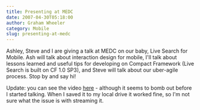 ```yaml
---
title: Presenting at MEDC
date: 2007-04-30T05:18:00
author: Graham Wheeler
category: Mobile
slug: presenting-at-medc
---
```


Ashley, Steve and I are giving a talk at MEDC on our baby, Live Search
for Mobile. Ash will talk about interaction design for mobile, I'll talk
about lessons learned and useful tips for developing on Compact
Framework (Live Search is built on CF 1.0 SP3), and Steve will talk
about our uber-agile process. Stop by and say hi!

Update: you can see the video [here](http://blip.tv/file/220788) -
although it seems to bomb out before I started talking. When I saved it
to my local drive it worked fine, so I'm not sure what the issue is with
streaming it.
